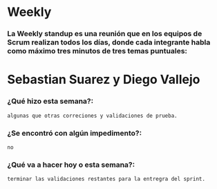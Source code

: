 # Weekly

### La Weekly standup es una reunión que en los equipos de Scrum realizan todos los días, donde cada integrante habla como máximo tres minutos de tres temas puntuales:


# Sebastian Suarez y  Diego Vallejo


### ¿Qué hizo esta semana?:
```
algunas que otras correciones y validaciones de prueba.
```


### ¿Se encontró con algún impedimento?:
```
no
```


### ¿Qué va a hacer hoy o esta semana?:
```
terminar las validaciones restantes para la entregra del sprint.
```
